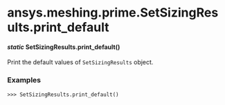 <a id="ansys-meshing-prime-setsizingresults-print-default"></a>

# ansys.meshing.prime.SetSizingResults.print_default

<a id="ansys.meshing.prime.SetSizingResults.print_default"></a>

#### *static* SetSizingResults.print_default()

Print the default values of `SetSizingResults` object.

### Examples

```pycon
>>> SetSizingResults.print_default()
```

<!-- !! processed by numpydoc !! -->
